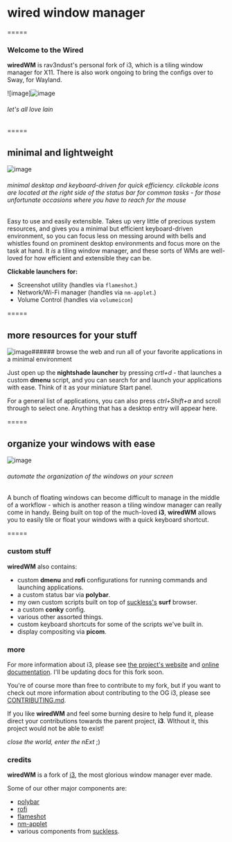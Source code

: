 # wired window manager
=====

### Welcome to the Wired

**wiredWM** is rav3ndust's personal fork of i3, which is a tiling window manager for X11. There is also work ongoing to bring the configs over to Sway, for Wayland.

![image]![image](https://github.com/rav3ndust/wiredWM/assets/35274771/93f7b471-6b64-4f0d-b542-def097533ffe)

###### let's all love lain

=====

## minimal and lightweight 

![image](https://user-images.githubusercontent.com/35274771/189591225-95261511-a82a-4586-9af0-bf4250f1f8cd.png)
###### minimal desktop and keyboard-driven for quick efficiency. clickable icons are located at the right side of the status bar for common tasks - for those unfortunate occasions where you have to reach for the mouse

Easy to use and easily extensible. Takes up very little of precious system resources, and gives you a minimal but efficient keyboard-driven environment, so you can focus less on messing around with bells and whistles found on prominent desktop environments and focus more on the task at hand. It *is* a tiling window manager, and these sorts of WMs are well-loved for how efficient and extensible they can be. 

**Clickable launchers for:**

- Screenshot utility (handles via `flameshot`.)
- Network/Wi-Fi manager (handles via `nm-applet`.)
- Volume Control (handles via `volumeicon`) 

=====

## more resources for your stuff

![image](https://user-images.githubusercontent.com/35274771/189590616-299a60d1-7add-4bde-805a-891a2c4e0ddd.png)###### browse the web and run all of your favorite applications in a minimal environment 

Just open up the **nightshade launcher** by pressing *crtl+d* - that launches a custom **dmenu** script, and you can search for and launch your applications with ease. Think of it as your miniature Start panel.

For a general list of applications, you can also press *ctrl+Shift+a* and scroll through to select one. Anything that has a desktop entry will appear here. 

=====

## organize your windows with ease

![image](https://user-images.githubusercontent.com/35274771/189590507-5ea54571-21a8-4a4a-956f-b50a589c2303.png)
###### automate the organization of the windows on your screen

A bunch of floating windows can become difficult to manage in the middle of a workflow - which is another reason a tiling window manager can really come in handy. Being built on top of the much-loved **i3**, **wiredWM** allows you to easily tile or float your windows with a quick keyboard shortcut. 

=====

### custom stuff

**wiredWM** also contains: 

- custom **dmenu** and **rofi** configurations for running commands and launching applications.
- a custom status bar via **polybar**. 
- my own custom scripts built on top of [suckless's](https://suckless.org) **surf** browser.
- a custom **conky** config.
- various other assorted things.
- custom keyboard shortcuts for some of the scripts we've built in.
- display compositing via **picom**. 

### more 

For more information about i3, please see [the project's website](https://i3wm.org/) and [online documentation](https://i3wm.org/docs/). I'll be updating docs for this fork soon. 

You're of course more than free to contribute to my fork, but if you want to check out more information about contributing to the OG i3, please see [CONTRIBUTING.md](.github/CONTRIBUTING.md). 

If you like **wiredWM** and feel some burning desire to help fund it, please direct your contributions towards the parent project, **i3**. WIthout it, this project would not be able to exist! 

*close the world, enter the nExt* ;)

### credits 

**wiredWM** is a fork of [i3](https://github.com/i3/i3), the most glorious window manager ever made.

Some of our other major components are: 

- [polybar](https://github.com/polybar/polybar)
- [rofi](https://github.com/davatorium/rofi)
- [flameshot](https://github.com/flameshot-org/flameshot)
- [nm-applet](https://github.com/pavlix/nm-applet)
- various components from [suckless](https://suckless.org).

